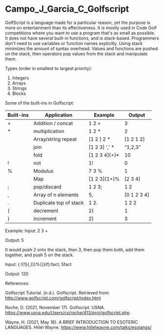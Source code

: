 # Campo_J_Garcia_C_Golfscript

GolfScript is a language made for a particular reason, yet the purpose is more on entertainment than its effectiveness. It is mostly used in Code Golf competitions where you want to use a program that's as small as possible. It does not have several built-in functions, and is stack-based. Programmers don't need to use variables or function names explicitly. Using stack minimizes the amount of syntax overhead. Values and functions are pushed on the stack, then operators pop values from the stack and manipulate them.

Types (order in smallest to largest priority):
1. Integers
2. Arrays
3. Strings
4. Blocks

Some of the built-ins in Golfscript:


|Built-ins |Application |Example|Output|
|----------|------------|-------|------|
|+ |Addition / concat|1 2 +|3|
|* | multiplication |1 2 * |2 |
| |Array/string repeat |[1 2 ] 2 * | [1 2 1 2] |
| |join | [1 2 3] ‘,’ * | “1,2,3”|
| |fold | [1 2 3 4]{+}* | 10 |
|! | not |1! |0 |
|% |Modulus |7 3 %| 1|
| | Map | [1 2 3]{1+}% | [2 3 4] |
|; |pop/discard |1 2 3; |1 2 |
|,| Array of n elements | 5, | [0 1 2 3 4] |
|. |Duplicate top of stack |1 2. |1 2 2 |
|(|decrement |2( | 1 |
|)|increment | 2) | 3 |

Example:
Input: 2 3 +

Output: 5

It would push 2 onto the stack, then 3, then pop them both, add them together, and push 5 on the stack. 

Input: {.!{1}{,{)}%{*}*}if}:fact;
       5fact

Output: 120



References:

Golfscript Tutorial. (n.d.).  Golfscript. Retrieved from: http://www.golfscript.com/golfscript/index.html

Roche, D. (2021, November 17).  Golfscript. USNA. https://www.usna.edu/Users/cs/roche/413/proj/golfscript.php

Wayne, H. (2021, May 16).  A BRIEF INTRODUCTION TO ESOTERIC LANGUAGES. Hillel Wayne. https://www.hillelwayne.com/talks/esolangs/











